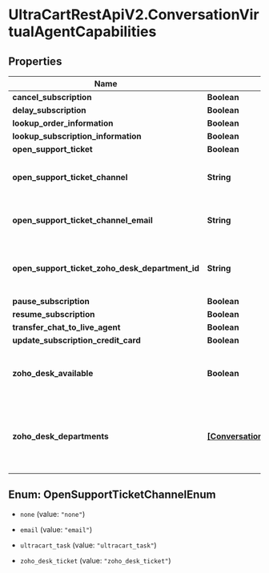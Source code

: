# UltraCartRestApiV2.ConversationVirtualAgentCapabilities

## Properties
Name | Type | Description | Notes
------------ | ------------- | ------------- | -------------
**cancel_subscription** | **Boolean** |  | [optional] 
**delay_subscription** | **Boolean** |  | [optional] 
**lookup_order_information** | **Boolean** |  | [optional] 
**lookup_subscription_information** | **Boolean** |  | [optional] 
**open_support_ticket** | **Boolean** |  | [optional] 
**open_support_ticket_channel** | **String** | Channel to use to open the support ticket | [optional] 
**open_support_ticket_channel_email** | **String** | Email to send support ticket to | [optional] 
**open_support_ticket_zoho_desk_department_id** | **String** | Department ID to open a Zoho Desk ticket for | [optional] 
**pause_subscription** | **Boolean** |  | [optional] 
**resume_subscription** | **Boolean** |  | [optional] 
**transfer_chat_to_live_agent** | **Boolean** |  | [optional] 
**update_subscription_credit_card** | **Boolean** |  | [optional] 
**zoho_desk_available** | **Boolean** | True if Zoho Desk is connected to UltraCart | [optional] 
**zoho_desk_departments** | [**[ConversationVirtualAgentCapabilityZohoDeskDepartment]**](ConversationVirtualAgentCapabilityZohoDeskDepartment.md) | Array of Zoho Desk Department if zoho desk is connected to UltraCart | [optional] 


<a name="OpenSupportTicketChannelEnum"></a>
## Enum: OpenSupportTicketChannelEnum


* `none` (value: `"none"`)

* `email` (value: `"email"`)

* `ultracart_task` (value: `"ultracart_task"`)

* `zoho_desk_ticket` (value: `"zoho_desk_ticket"`)




